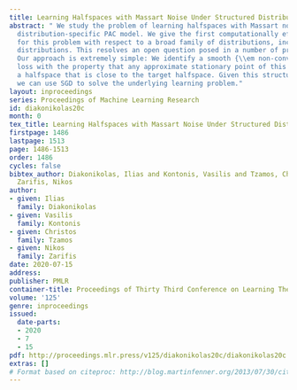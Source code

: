 ```yaml
---
title: Learning Halfspaces with Massart Noise Under Structured Distributions
abstract: " We study the problem of learning halfspaces with Massart noise in the
  distribution-specific PAC model. We give the first computationally efficient algorithm
  for this problem with respect to a broad family of distributions, including log-concave
  distributions. This resolves an open question posed in a number of prior works.
  Our approach is extremely simple: We identify a smooth {\\em non-convex} surrogate
  loss with the property that any approximate stationary point of this loss defines
  a halfspace that is close to the target halfspace. Given this structural result,
  we can use SGD to solve the underlying learning problem."
layout: inproceedings
series: Proceedings of Machine Learning Research
id: diakonikolas20c
month: 0
tex_title: Learning Halfspaces with Massart Noise Under Structured Distributions
firstpage: 1486
lastpage: 1513
page: 1486-1513
order: 1486
cycles: false
bibtex_author: Diakonikolas, Ilias and Kontonis, Vasilis and Tzamos, Christos and
  Zarifis, Nikos
author:
- given: Ilias
  family: Diakonikolas
- given: Vasilis
  family: Kontonis
- given: Christos
  family: Tzamos
- given: Nikos
  family: Zarifis
date: 2020-07-15
address: 
publisher: PMLR
container-title: Proceedings of Thirty Third Conference on Learning Theory
volume: '125'
genre: inproceedings
issued:
  date-parts:
  - 2020
  - 7
  - 15
pdf: http://proceedings.mlr.press/v125/diakonikolas20c/diakonikolas20c.pdf
extras: []
# Format based on citeproc: http://blog.martinfenner.org/2013/07/30/citeproc-yaml-for-bibliographies/
---
```

